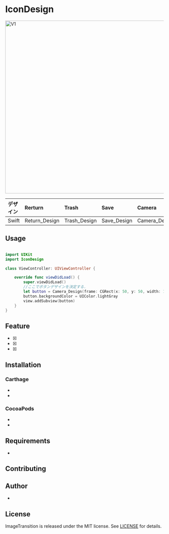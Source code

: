 # IconDesign
<img width="548" alt="V1" src="https://user-images.githubusercontent.com/27540739/88386598-b1125a00-cdeb-11ea-95d1-f9a497cdad49.png">

|デザイン|Rerturn|Trash|Save|Camera|
|:---|:---|:---|:---|:---|
|Swift|Return_Design|Trash_Design|Save_Design|Camera_Design|

## Usage

```swift

import UIKit
import IconDesign

class ViewController: UIViewController {

    override func viewDidLoad() {
        super.viewDidLoad()
        //ここでボタンデザインを決定する.
        let button = Camera_Design(frame: CGRect(x: 50, y: 50, width: 100, height: 100))
        button.backgroundColor = UIColor.lightGray
        view.addSubview(button)
    }
}

```

## Feature
 - [x] 
 - [x] 
 - [x]
 
## Installation

### Carthage
 - 
 - 

### CocoaPods
 - 
 - 

## Requirements
 - 

## Contributing


## Author

 - 

## License

ImageTransition is released under the MIT license. See [LICENSE](https://github.com/shtnkgm/BondiBlue/blob/master/LICENSE) for details.
